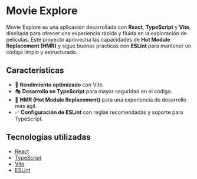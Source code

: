 # Movie Explore  

Movie Explore es una aplicación desarrollada con **React**, **TypeScript** y **Vite**, diseñada para ofrecer una experiencia rápida y fluida en la exploración de películas. Este proyecto aprovecha las capacidades de **Hot Module Replacement (HMR)** y sigue buenas prácticas con **ESLint** para mantener un código limpio y estructurado.  

## Características  

- 🚀 **Rendimiento optimizado** con Vite.  
- 🎭 **Desarrollo en TypeScript** para mayor seguridad en el código.  
- 🔄 **HMR (Hot Module Replacement)** para una experiencia de desarrollo más ágil.  
- ✅ **Configuración de ESLint** con reglas recomendadas y soporte para TypeScript.   

## Tecnologías utilizadas  

- [React](https://react.dev/)  
- [TypeScript](https://www.typescriptlang.org/)  
- [Vite](https://vitejs.dev/)  
- [ESLint](https://eslint.org/)  
